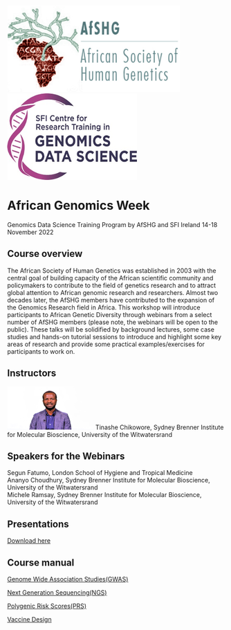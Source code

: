 <img src="https://github.com/tinashedoc/cvx/blob/main/logo_original_tempb%20Afshg.jpeg" width="400" height="200">   <img src="https://github.com/tinashedoc/cvx/blob/main/SFI.jpg" width="300" height="200">

# African Genomics Week

Genomics Data Science Training Program by AfSHG and SFI Ireland 14-18 November 2022

## Course overview
The African Society of Human Genetics was established in 2003 with the central goal of building capacity of the African scientific community and policymakers to contribute to the field of genetics research and to attract global attention to African genomic research and researchers. Almost two decades later, the AfSHG members have contributed to the expansion of the Genomics Research field in Africa. This workshop will introduce participants to African Genetic Diversity through webinars from a select number of AfSHG members (please note, the webinars will be open to the public). These talks will be solidified by background lectures, some case studies and hands-on tutorial sessions to introduce and highlight some key areas of research and provide some practical examples/exercises for participants to work on.  

## Instructors

<img src="https://github.com/tinashedoc/cvx/blob/main/TinasheChikowore.png" width="200" height="100">
Tinashe Chikowore, Sydney Brenner Institute for Molecular Bioscience, University of the Witwatersrand<br>

## Speakers for the Webinars

Segun Fatumo, London School of Hygiene and Tropical Medicine<br>
Ananyo Choudhury, Sydney Brenner Institute for Molecular Bioscience, University of the Witwatersrand<br>
Michele Ramsay, Sydney Brenner Institute for Molecular Bioscience, University of the Witwatersrand<br>


## Presentations
<a href="https://github.com/tinashedoc/African-Genomics-Week/tree/main/Presentations" target="_blank">Download here</a>

## Course manual
<a href="https://github.com/tinashedoc/African-Genomics-Week/tree/main/manuals/GWAS" target="blank">Genome Wide Association Studies(GWAS)</a>

<a href="https://github.com/tinashedoc/African-Genomics-Week/tree/main/manuals/NGS%20analysis" target="blank">Next Generation Sequencing(NGS)</a>

<a href="https://github.com/tinashedoc/African-Genomics-Week/tree/main/manuals/polygenic%20risk%20scores" target="blank">Polygenic Risk Scores(PRS)</a>

<a href="https://github.com/tinashedoc/African-Genomics-Week/tree/main/manuals/Vaccine%20Design" target="blank"> Vaccine Design </a>




